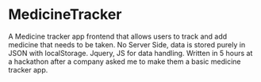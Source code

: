 # MedicineTracker

A Medicine tracker app frontend that allows users to track and add medicine that needs to be taken. No Server Side, data is stored purely in JSON with localStorage. Jquery, JS for data handling. Written in 5 hours at a hackathon after a company asked me to make them a basic medicine tracker app.
